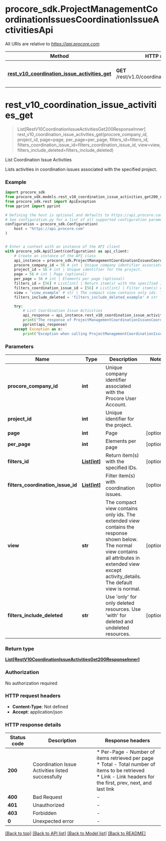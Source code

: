 # procore_sdk.ProjectManagementCoordinationIssuesCoordinationIssueActivitiesApi

All URIs are relative to *https://api.procore.com*

Method | HTTP request | Description
------------- | ------------- | -------------
[**rest_v10_coordination_issue_activities_get**](ProjectManagementCoordinationIssuesCoordinationIssueActivitiesApi.md#rest_v10_coordination_issue_activities_get) | **GET** /rest/v1.0/coordination_issue_activities | List Coordination Issue Activities


# **rest_v10_coordination_issue_activities_get**
> List[RestV10CoordinationIssueActivitiesGet200ResponseInner] rest_v10_coordination_issue_activities_get(procore_company_id, project_id, page=page, per_page=per_page, filters_id=filters_id, filters_coordination_issue_id=filters_coordination_issue_id, view=view, filters_include_deleted=filters_include_deleted)

List Coordination Issue Activities

Lists activities in coordination issues associated with the specified project.

### Example


```python
import procore_sdk
from procore_sdk.models.rest_v10_coordination_issue_activities_get200_response_inner import RestV10CoordinationIssueActivitiesGet200ResponseInner
from procore_sdk.rest import ApiException
from pprint import pprint

# Defining the host is optional and defaults to https://api.procore.com
# See configuration.py for a list of all supported configuration parameters.
configuration = procore_sdk.Configuration(
    host = "https://api.procore.com"
)


# Enter a context with an instance of the API client
with procore_sdk.ApiClient(configuration) as api_client:
    # Create an instance of the API class
    api_instance = procore_sdk.ProjectManagementCoordinationIssuesCoordinationIssueActivitiesApi(api_client)
    procore_company_id = 56 # int | Unique company identifier associated with the Procore User Account.
    project_id = 56 # int | Unique identifier for the project.
    page = 56 # int | Page (optional)
    per_page = 56 # int | Elements per page (optional)
    filters_id = [56] # List[int] | Return item(s) with the specified IDs. (optional)
    filters_coordination_issue_id = [56] # List[int] | Filter item(s) with coordination issues. (optional)
    view = 'view_example' # str | The compact view contains only ids. The extended view contains the response shown below. The normal view contains all attributes in extended view except activity_details. The default view is normal. (optional)
    filters_include_deleted = 'filters_include_deleted_example' # str | Use 'only' for only deleted resources. Use 'with' for deleted and undeleted resources. (optional)

    try:
        # List Coordination Issue Activities
        api_response = api_instance.rest_v10_coordination_issue_activities_get(procore_company_id, project_id, page=page, per_page=per_page, filters_id=filters_id, filters_coordination_issue_id=filters_coordination_issue_id, view=view, filters_include_deleted=filters_include_deleted)
        print("The response of ProjectManagementCoordinationIssuesCoordinationIssueActivitiesApi->rest_v10_coordination_issue_activities_get:\n")
        pprint(api_response)
    except Exception as e:
        print("Exception when calling ProjectManagementCoordinationIssuesCoordinationIssueActivitiesApi->rest_v10_coordination_issue_activities_get: %s\n" % e)
```



### Parameters


Name | Type | Description  | Notes
------------- | ------------- | ------------- | -------------
 **procore_company_id** | **int**| Unique company identifier associated with the Procore User Account. | 
 **project_id** | **int**| Unique identifier for the project. | 
 **page** | **int**| Page | [optional] 
 **per_page** | **int**| Elements per page | [optional] 
 **filters_id** | [**List[int]**](int.md)| Return item(s) with the specified IDs. | [optional] 
 **filters_coordination_issue_id** | [**List[int]**](int.md)| Filter item(s) with coordination issues. | [optional] 
 **view** | **str**| The compact view contains only ids. The extended view contains the response shown below. The normal view contains all attributes in extended view except activity_details. The default view is normal. | [optional] 
 **filters_include_deleted** | **str**| Use &#39;only&#39; for only deleted resources. Use &#39;with&#39; for deleted and undeleted resources. | [optional] 

### Return type

[**List[RestV10CoordinationIssueActivitiesGet200ResponseInner]**](RestV10CoordinationIssueActivitiesGet200ResponseInner.md)

### Authorization

No authorization required

### HTTP request headers

 - **Content-Type**: Not defined
 - **Accept**: application/json

### HTTP response details

| Status code | Description | Response headers |
|-------------|-------------|------------------|
**200** | Coordination Issue Activities listed successfully |  * Per-Page - Number of items retrieved per page <br>  * Total - Total number of items to be retrieved <br>  * Link - Link headers for the first, prev, next, and last link <br>  |
**400** | Bad Request |  -  |
**401** | Unauthorized |  -  |
**403** | Forbidden |  -  |
**0** | Unexpected error |  -  |

[[Back to top]](#) [[Back to API list]](../README.md#documentation-for-api-endpoints) [[Back to Model list]](../README.md#documentation-for-models) [[Back to README]](../README.md)

